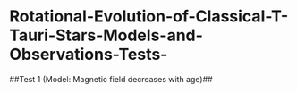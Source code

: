 # Rotational-Evolution-of-Classical-T-Tauri-Stars-Models-and-Observations-Tests-

##Test 1 (Model: Magnetic field decreases with age)##



